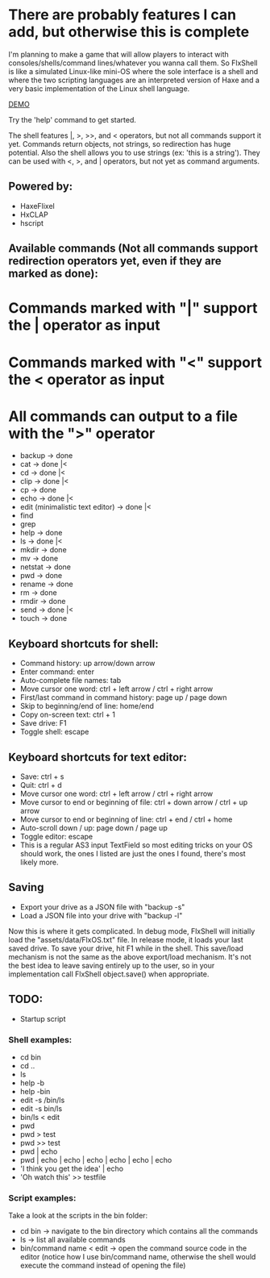 # There are probably features I can add, but otherwise this is complete
I'm planning to make a game that will allow players to interact with consoles/shells/command lines/whatever you wanna call them.
So FlxShell is like a simulated Linux-like mini-OS where the sole interface is a shell and where the two scripting languages are an interpreted version of Haxe and a very basic implementation of the Linux shell language.

[DEMO](https://rawgit.com/Ohmnivore/FlxShell/master/export/flash/bin/FlxShell.swf)

Try the 'help' command to get started.

The shell features |, >, >>, and < operators, but not all commands support it yet. Commands return objects, not strings, so redirection has huge potential.
Also the shell allows you to use strings (ex: 'this is a string'). They can be used with <, >, and | operators, but not yet as command arguments.

## Powered by:
* HaxeFlixel
* HxCLAP
* hscript

## Available commands (Not all commands support redirection operators yet, even if they are marked as done):
# Commands marked with "|" support the | operator as input
# Commands marked with "<" support the < operator as input
# All commands can output to a file with the ">" operator
* backup -> done
* cat -> done |<
* cd -> done |<
* clip -> done |<
* cp -> done
* echo -> done |<
* edit (minimalistic text editor) -> done |<
* find
* grep
* help -> done
* ls -> done |<
* mkdir -> done
* mv -> done
* netstat -> done
* pwd -> done
* rename -> done
* rm -> done
* rmdir -> done
* send -> done |<
* touch -> done

## Keyboard shortcuts for shell:
* Command history: up arrow/down arrow
* Enter command: enter
* Auto-complete file names: tab
* Move cursor one word: ctrl + left arrow / ctrl + right arrow
* First/last command in command history: page up / page down
* Skip to beginning/end of line: home/end
* Copy on-screen text: ctrl + 1
* Save drive: F1
* Toggle shell: escape

## Keyboard shortcuts for text editor:
* Save: ctrl + s
* Quit: ctrl + d
* Move cursor one word: ctrl + left arrow / ctrl + right arrow
* Move cursor to end or beginning of file: ctrl + down arrow / ctrl + up arrow
* Move cursor to end or beginning of line: ctrl + end / ctrl + home
* Auto-scroll down / up: page down / page up
* Toggle editor: escape
* This is a regular AS3 input TextField so most editing tricks on your OS should work, the ones I listed are just the ones I found, there's most likely more.

## Saving
* Export your drive as a JSON file with "backup -s"
* Load a JSON file into your drive with "backup -l"

Now this is where it gets complicated. In debug mode, FlxShell will initially load the "assets/data/FlxOS.txt" file.
In release mode, it loads your last saved drive. To save your drive, hit F1 while in the shell.
This save/load mechanism is not the same as the above export/load mechanism.
It's not the best idea to leave saving entirely up to the user, so in your implementation call FlxShell object.save() when appropriate.

## TODO:
* Startup script

### Shell examples:
* cd bin
* cd ..
* ls
* help -b
* help -bin
* edit -s /bin/ls
* edit -s bin/ls
* bin/ls < edit
* pwd
* pwd > test
* pwd >> test
* pwd | echo
* pwd | echo | echo | echo | echo | echo | echo
* 'I think you get the idea' | echo
* 'Oh watch this' >> testfile

### Script examples:
Take a look at the scripts in the bin folder:
* cd bin -> navigate to the bin directory which contains all the commands
* ls -> list all available commands
* bin/command name < edit -> open the command source code in the editor (notice how I use bin/command name, otherwise the shell would execute the command instead of opening the file)
